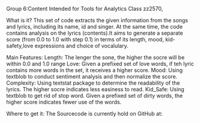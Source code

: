 
Group 6:Content Intended for Tools for Analytics Class
zz2570, 

What is it?
This set of code extracts the given information from the songs and lyrics, including its name, id and singer. At the same time, the code contains analysis 
on the lyrics (contents).It aims to generate a separate score (from 0.0 to 1.0 with step 0.1) in terms of its length, mood, kid-safety,love expressions and choice of vocalulary.

Main Features:
Length: The lenger the sone, the higher the socre will be within 0.0 and 1.0 range
Love: Given a prefixed set of love words, if teh lyric contains more words in the set, it receives a higher score.
Mood: Using textblob to conduct sentiment analysis and then normalize the score.
Complexity: Using textstat package to determine the readability of the lyrics. The higher socre indicates less easiness to read.
Kid_Safe: Using textblob to get rid of stop word. Given a prefixed set of dirty words, the higher score indicates fewer use of the words.

Where to get it:
The Sourcecode is currently hold on GitHub at:


